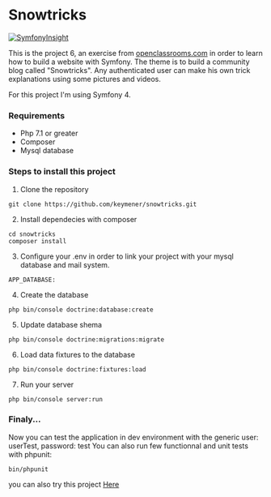 # Snowtricks

[![SymfonyInsight](https://insight.symfony.com/projects/7d2ba0ba-9610-4212-8ccd-7f2d26096969/big.svg)](https://insight.symfony.com/projects/7d2ba0ba-9610-4212-8ccd-7f2d26096969)


This is the project 6, an exercise from [openclassrooms.com](https://openclassrooms.com/) in order to learn how to build a website with Symfony.
The theme is to build a community blog called "Snowtricks". 
Any authenticated user can make his own trick explanations using some pictures and videos.

For this project I'm using Symfony 4.

### Requirements

* Php 7.1 or greater
* Composer
* Mysql database

### Steps to install this project

1. Clone the repository
```
git clone https://github.com/keymener/snowtricks.git
```
2. Install dependecies with composer
```
cd snowtricks
composer install
```
3. Configure your .env in order to link your project with your mysql database and mail system.
```
APP_DATABASE:
```
4. Create the database
```
php bin/console doctrine:database:create
```
5. Update database shema
```
php bin/console doctrine:migrations:migrate
```
6. Load data fixtures to the database
```
php bin/console doctrine:fixtures:load
```
7. Run your server
```
php bin/console server:run
```

### Finaly...

Now you can test the application in dev environment with the generic user: userTest, password: test
You can also run few functionnal and unit tests with phpunit:
```
bin/phpunit
```

you can also try this project [Here](http://vps673214.ovh.net "Snowtricks")
